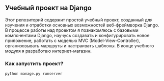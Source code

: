 ## Учебный проект на Django

Этот репозиторий содержит простой учебный проект, созданный для изучения и отработки основных возможностей веб-фреймворка Django. 
В процессе работы над проектом я познакомлюсь с базовыми компонентами Django, научусь создавать и конфигурировать новое приложение, работать с моделью MVC (Model-View-Controller), организовывать маршруты и настраивать шаблоны. 
В конце учебного модуля я разработаю интернет-магазин.

### Как запустить проект?

`python manage.py runserver`
